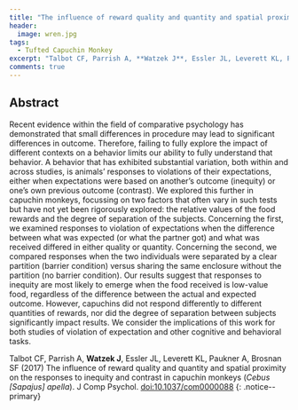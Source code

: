 ```yaml
---
title: "The influence of reward quality and quantity and spatial proximity on the responses to inequity and contrast in capuchin monkeys (*Cebus [Sapajus] apella*)"
header:
  image: wren.jpg
tags:
  - Tufted Capuchin Monkey
excerpt: "Talbot CF, Parrish A, **Watzek J**, Essler JL, Leverett KL, Paukner A, Brosnan SF (2017) J Comp Psychol"
comments: true
---
```


## Abstract

Recent evidence within the field of comparative psychology has demonstrated that small differences in procedure may lead to significant differences in outcome. Therefore, failing to fully explore the impact of different contexts on a behavior limits our ability to fully understand that behavior. A behavior that has exhibited substantial variation, both within and across studies, is animals’ responses to violations of their expectations, either when expectations were based on another’s outcome (inequity) or one’s own previous outcome (contrast). We explored this further in capuchin monkeys, focussing on two factors that often vary in such tests but have not yet been rigorously explored: the relative values of the food rewards and the degree of separation of the subjects. Concerning the first, we examined responses to violation of expectations when the difference between what was expected (or what the partner got) and what was received differed in either quality or quantity. Concerning the second, we compared responses when the two individuals were separated by a clear partition (barrier condition) versus sharing the same enclosure without the partition (no barrier condition). Our results suggest that responses to inequity are most likely to emerge when the food received is low-value food, regardless of the difference between the actual and expected outcome. However, capuchins did not respond differently to different quantities of rewards, nor did the degree of separation between subjects significantly impact results. We consider the implications of this work for both studies of violation of expectation and other cognitive and behavioral tasks.

Talbot CF, Parrish A, **Watzek J**, Essler JL, Leverett KL, Paukner A, Brosnan SF (2017) The influence of reward quality and quantity and spatial proximity on the responses to inequity and contrast in capuchin monkeys (*Cebus [Sapajus] apella*). J Comp Psychol. [doi:10.1037/com0000088](https://doi.org/10.1037/com0000088)
{: .notice--primary}

